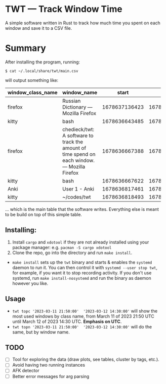 # TWT — Track Window Time

A simple software written in Rust to track how much time you spent on each window and save it to a CSV file.


# Summary

After installing the program, running:
```
$ cat ~/.local/share/twt/main.csv
```
will output something like:

|window\_class\_name|window\_name|start|end|
|-------------------|------------|-----|---|
|firefox|Russian Dictionary — Mozilla Firefox|1678637136423|1678637137110|
|kitty|bash|1678636643485|1678636667388|
|firefox|chedieck/twt: A software to track the amount of time spend on each window. — Mozilla Firefox|1678636667388|1678636667622|
|kitty|bash|1678636667622|1678636817461|
|Anki|User 1 - Anki|1678636817461|1678636818493|
|kitty|~/codes/twt|1678636818493|1678636820317|

... which is the main table that the software writes. Everything else is meant to be build on top of this simple table.

Installing:
---
1. Install `cargo` and `xdotool` if they are not already installed using your package manager: e.g. `pacman -S cargo xdotool`
2. Clone the repo, go into the directory and run `make install`.
- `make install` sets up the `twt` binary and starts & enables the `systemd` daemon to run it. You can then control it with `systemd --user stop twt`, for example, if you want it to stop recording activity. If you don't use systemd, run `make install-nosystemd` and run the binary as daemon however you like.

Usage
---
- `twt topc '2023-03-11 21:50:00'  '2023-03-12 14:30:00'` will show the most used windows by class name, from March 11 of 2023 21:50 UTC until March 12 of 2023 14:30 UTC. **Emphasis on UTC**.
- `twt topn '2023-03-11 21:50:00'  '2023-03-12 14:30:00'` will do the same, but by window name.



TODO
---
- [ ] Tool for exploring the data (draw plots, see tables, cluster by tags, etc.).
- [ ] Avoid having two running instances
- [ ] AFK detector
- [ ] Better error messages for arg parsing
